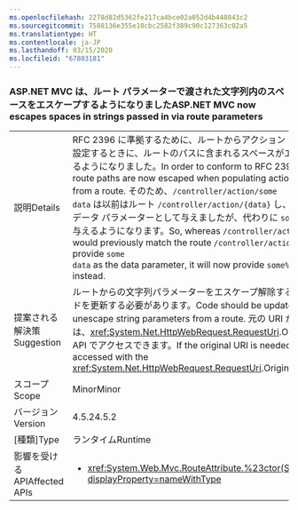 ```yaml
---
ms.openlocfilehash: 2278d82d5362fe217ca4bce02a052d4b440843c2
ms.sourcegitcommit: 7588136e355e10cbc2582f389c90c127363c02a5
ms.translationtype: HT
ms.contentlocale: ja-JP
ms.lasthandoff: 03/15/2020
ms.locfileid: "67803181"
---
```

### <a name="aspnet-mvc-now-escapes-spaces-in-strings-passed-in-via-route-parameters"></a><span data-ttu-id="a0e7d-101">ASP.NET MVC は、ルート パラメーターで渡された文字列内のスペースをエスケープするようになりました</span><span class="sxs-lookup"><span data-stu-id="a0e7d-101">ASP.NET MVC now escapes spaces in strings passed in via route parameters</span></span>

|   |   |
|---|---|
|<span data-ttu-id="a0e7d-102">説明</span><span class="sxs-lookup"><span data-stu-id="a0e7d-102">Details</span></span>|<span data-ttu-id="a0e7d-103">RFC 2396 に準拠するために、ルートからアクション パラメーターを設定するときに、ルートのパスに含まれるスペースがエスケープされるようになりました。</span><span class="sxs-lookup"><span data-stu-id="a0e7d-103">In order to conform to RFC 2396, spaces in route paths are now escaped when populating action parameters from a route.</span></span> <span data-ttu-id="a0e7d-104">そのため、<code>/controller/action/some data</code> は以前はルート <code>/controller/action/{data}</code> し、<code>some data</code> をデータ パラメーターとして与えましたが、代わりに <code>some%20data</code> を与えるようになります。</span><span class="sxs-lookup"><span data-stu-id="a0e7d-104">So, whereas  <code>/controller/action/some data</code> would previously match the route <code>/controller/action/{data}</code> and provide <code>some data</code> as the data parameter, it will now provide <code>some%20data</code> instead.</span></span>|
|<span data-ttu-id="a0e7d-105">提案される解決策</span><span class="sxs-lookup"><span data-stu-id="a0e7d-105">Suggestion</span></span>|<span data-ttu-id="a0e7d-106">ルートからの文字列パラメーターをエスケープ解除するように、コードを更新する必要があります。</span><span class="sxs-lookup"><span data-stu-id="a0e7d-106">Code should be updated to unescape string parameters from a route.</span></span> <span data-ttu-id="a0e7d-107">元の URI が必要な場合は、<xref:System.Net.HttpWebRequest.RequestUri>.OriginalString API でアクセスできます。</span><span class="sxs-lookup"><span data-stu-id="a0e7d-107">If the original URI is needed, it can be accessed with the <xref:System.Net.HttpWebRequest.RequestUri>.OriginalString API.</span></span>|
|<span data-ttu-id="a0e7d-108">スコープ</span><span class="sxs-lookup"><span data-stu-id="a0e7d-108">Scope</span></span>|<span data-ttu-id="a0e7d-109">Minor</span><span class="sxs-lookup"><span data-stu-id="a0e7d-109">Minor</span></span>|
|<span data-ttu-id="a0e7d-110">バージョン</span><span class="sxs-lookup"><span data-stu-id="a0e7d-110">Version</span></span>|<span data-ttu-id="a0e7d-111">4.5.2</span><span class="sxs-lookup"><span data-stu-id="a0e7d-111">4.5.2</span></span>|
|<span data-ttu-id="a0e7d-112">[種類]</span><span class="sxs-lookup"><span data-stu-id="a0e7d-112">Type</span></span>|<span data-ttu-id="a0e7d-113">ランタイム</span><span class="sxs-lookup"><span data-stu-id="a0e7d-113">Runtime</span></span>|
|<span data-ttu-id="a0e7d-114">影響を受ける API</span><span class="sxs-lookup"><span data-stu-id="a0e7d-114">Affected APIs</span></span>|<ul><li><xref:System.Web.Mvc.RouteAttribute.%23ctor(System.String)?displayProperty=nameWithType></li></ul>|
